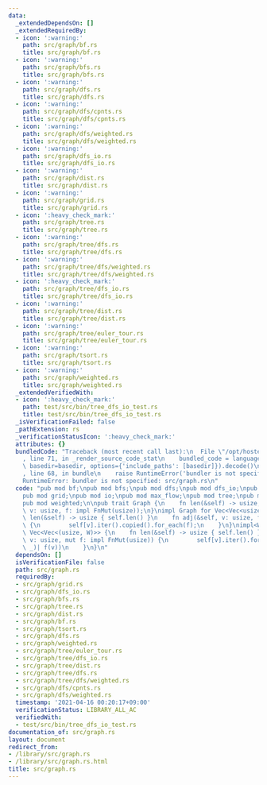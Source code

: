 ```yaml
---
data:
  _extendedDependsOn: []
  _extendedRequiredBy:
  - icon: ':warning:'
    path: src/graph/bf.rs
    title: src/graph/bf.rs
  - icon: ':warning:'
    path: src/graph/bfs.rs
    title: src/graph/bfs.rs
  - icon: ':warning:'
    path: src/graph/dfs.rs
    title: src/graph/dfs.rs
  - icon: ':warning:'
    path: src/graph/dfs/cpnts.rs
    title: src/graph/dfs/cpnts.rs
  - icon: ':warning:'
    path: src/graph/dfs/weighted.rs
    title: src/graph/dfs/weighted.rs
  - icon: ':warning:'
    path: src/graph/dfs_io.rs
    title: src/graph/dfs_io.rs
  - icon: ':warning:'
    path: src/graph/dist.rs
    title: src/graph/dist.rs
  - icon: ':warning:'
    path: src/graph/grid.rs
    title: src/graph/grid.rs
  - icon: ':heavy_check_mark:'
    path: src/graph/tree.rs
    title: src/graph/tree.rs
  - icon: ':warning:'
    path: src/graph/tree/dfs.rs
    title: src/graph/tree/dfs.rs
  - icon: ':warning:'
    path: src/graph/tree/dfs/weighted.rs
    title: src/graph/tree/dfs/weighted.rs
  - icon: ':heavy_check_mark:'
    path: src/graph/tree/dfs_io.rs
    title: src/graph/tree/dfs_io.rs
  - icon: ':warning:'
    path: src/graph/tree/dist.rs
    title: src/graph/tree/dist.rs
  - icon: ':warning:'
    path: src/graph/tree/euler_tour.rs
    title: src/graph/tree/euler_tour.rs
  - icon: ':warning:'
    path: src/graph/tsort.rs
    title: src/graph/tsort.rs
  - icon: ':warning:'
    path: src/graph/weighted.rs
    title: src/graph/weighted.rs
  _extendedVerifiedWith:
  - icon: ':heavy_check_mark:'
    path: test/src/bin/tree_dfs_io_test.rs
    title: test/src/bin/tree_dfs_io_test.rs
  _isVerificationFailed: false
  _pathExtension: rs
  _verificationStatusIcon: ':heavy_check_mark:'
  attributes: {}
  bundledCode: "Traceback (most recent call last):\n  File \"/opt/hostedtoolcache/Python/3.9.4/x64/lib/python3.9/site-packages/onlinejudge_verify/documentation/build.py\"\
    , line 71, in _render_source_code_stat\n    bundled_code = language.bundle(stat.path,\
    \ basedir=basedir, options={'include_paths': [basedir]}).decode()\n  File \"/opt/hostedtoolcache/Python/3.9.4/x64/lib/python3.9/site-packages/onlinejudge_verify/languages/user_defined.py\"\
    , line 68, in bundle\n    raise RuntimeError('bundler is not specified: {}'.format(path.as_posix()))\n\
    RuntimeError: bundler is not specified: src/graph.rs\n"
  code: "pub mod bf;\npub mod bfs;\npub mod dfs;\npub mod dfs_io;\npub mod dist;\n\
    pub mod grid;\npub mod io;\npub mod max_flow;\npub mod tree;\npub mod tsort;\n\
    pub mod weighted;\n\npub trait Graph {\n    fn len(&self) -> usize;\n    fn adj(&self,\
    \ v: usize, f: impl FnMut(usize));\n}\nimpl Graph for Vec<Vec<usize>> {\n    fn\
    \ len(&self) -> usize { self.len() }\n    fn adj(&self, v: usize, f: impl FnMut(usize))\
    \ {\n        self[v].iter().copied().for_each(f);\n    }\n}\nimpl<W> Graph for\
    \ Vec<Vec<(usize, W)>> {\n    fn len(&self) -> usize { self.len() }\n    fn adj(&self,\
    \ v: usize, mut f: impl FnMut(usize)) {\n        self[v].iter().for_each(|&(v,\
    \ _)| f(v))\n    }\n}\n"
  dependsOn: []
  isVerificationFile: false
  path: src/graph.rs
  requiredBy:
  - src/graph/grid.rs
  - src/graph/dfs_io.rs
  - src/graph/bfs.rs
  - src/graph/tree.rs
  - src/graph/dist.rs
  - src/graph/bf.rs
  - src/graph/tsort.rs
  - src/graph/dfs.rs
  - src/graph/weighted.rs
  - src/graph/tree/euler_tour.rs
  - src/graph/tree/dfs_io.rs
  - src/graph/tree/dist.rs
  - src/graph/tree/dfs.rs
  - src/graph/tree/dfs/weighted.rs
  - src/graph/dfs/cpnts.rs
  - src/graph/dfs/weighted.rs
  timestamp: '2021-04-16 00:20:17+09:00'
  verificationStatus: LIBRARY_ALL_AC
  verifiedWith:
  - test/src/bin/tree_dfs_io_test.rs
documentation_of: src/graph.rs
layout: document
redirect_from:
- /library/src/graph.rs
- /library/src/graph.rs.html
title: src/graph.rs
---
```

